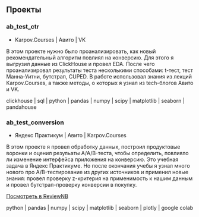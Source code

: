 ## Проекты

### **ab_test_ctr**
- Karpov.Courses | Авито | VK

В этом проекте нужно было проанализировать, как новый рекомендательный алгоритм повлиял на конверсию. Для этого я выгрузил данные из ClickHouse и провел EDA. После чего проанализировал результаты теста несколькими способами: t-тест, тест Манна-Уитни, бутстрап, CUPED. В работе использовал знания из лекций Karpov.Courses, а также методы, о которых я узнал из tech-блогов Авито и VK.

clickhouse | sql | python | pandas | numpy | scipy  | matplotlib | seaborn | pandahouse 


### **ab_test_conversion**
- Яндекс Практикум | Авито | Karpov.Courses

В этом проекте я провел обработку данных, построил продуктовые воронки и оценил резульаты A/A/B-теста, чтобы определить, повлияло ли изменение интерфейса приложения на конверсию. Это учебная задача в Яндекс Практикуме. Но после окончания учебы я узнал много нового про A/B-тестирование из других источников и применил новые знания: провел проверку z-критерия на применимость к нашим данным и провел бутстрап-проверку конверсии в покупку.

 [Посмотреть в ReviewNB](https://app.reviewnb.com/mvsmv/anarmovsumov/blob/main/ab_tests/ab_test_conversion.ipynb/)
 
 python | pandas | numpy | scipy  | matplotlib | seaborn | plotly | google colab
